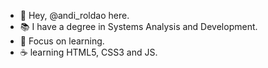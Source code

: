 - 🎈 Hey, @andi_roldao here.
- 📚 I have a degree in Systems Analysis and Development.
- 🧐 Focus on learning.
- ☕ learning HTML5, CSS3 and JS.
